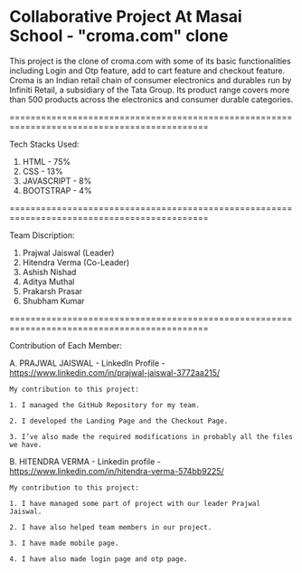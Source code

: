 # Collaborative Project At Masai School - "croma.com" clone

This project is the clone of croma.com with some of its basic functionalities including Login and Otp feature, add to cart feature and checkout feature. 
Croma is an Indian retail chain of consumer electronics and durables run by Infiniti Retail, a subsidiary of the Tata Group. Its product range covers more than 500 products across the electronics and consumer durable categories.

============================================================================================

Tech Stacks Used:
1. HTML - 75%
2. CSS - 13%
3. JAVASCRIPT - 8%
4. BOOTSTRAP - 4%

============================================================================================

Team Discription:
1. Prajwal Jaiswal (Leader)
2. Hitendra Verma (Co-Leader)
3. Ashish Nishad
4. Aditya Muthal
5. Prakarsh Prasar
6. Shubham Kumar

============================================================================================

Contribution of Each Member:

A.  PRAJWAL JAISWAL - LinkedIn Profile - https://www.linkedin.com/in/prajwal-jaiswal-3772aa215/

    My contribution to this project:
    
    1. I managed the GitHub Repository for my team.
    
    2. I developed the Landing Page and the Checkout Page.
    
    3. I’ve also made the required modifications in probably all the files we have.
    
    
B.  HITENDRA VERMA - Linkedin profile - https://www.linkedin.com/in/hitendra-verma-574bb9225/

    My contribution to this project:
    
    1. I have managed some part of project with our leader Prajwal Jaiswal.
    
    2. I have also helped team members in our project.
    
    3. I have made mobile page.
    
    4. I have also made login page and otp page.
    
